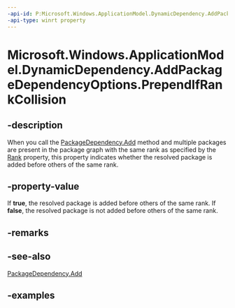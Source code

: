```yaml
---
-api-id: P:Microsoft.Windows.ApplicationModel.DynamicDependency.AddPackageDependencyOptions.PrependIfRankCollision
-api-type: winrt property
---
```


# Microsoft.Windows.ApplicationModel.DynamicDependency.AddPackageDependencyOptions.PrependIfRankCollision

<!--
public bool PrependIfRankCollision { get; set; }
-->

## -description

When you call the [PackageDependency.Add](packagedependency_add_1022868492.md) method and multiple packages are present in the package graph with the same rank as specified by the [Rank](addpackagedependencyoptions_rank.md) property, this property indicates whether the resolved package is added before others of the same rank.

## -property-value

If **true**, the resolved package is added before others of the same rank. If **false**, the resolved package is not added before others of the same rank.

## -remarks

## -see-also

[PackageDependency.Add](packagedependency_add_1022868492.md)

## -examples


